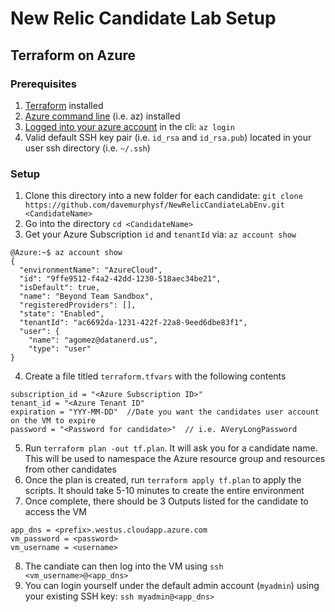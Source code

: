 # New Relic Candidate Lab Setup
## Terraform on Azure

### Prerequisites

1. [Terraform](https://www.terraform.io/downloads.html) installed
2. [Azure command line](https://docs.microsoft.com/en-us/cli/azure/install-azure-cli?view=azure-cli-latest) (i.e. az) installed
3. [Logged into your azure account](https://docs.microsoft.com/en-us/cli/azure/authenticate-azure-cli?view=azure-cli-latest) in the cli:  `az login`
4. Valid default SSH key pair (i.e. `id_rsa` and `id_rsa.pub`) located in your user ssh directory (i.e. `~/.ssh`)



### Setup

1. Clone this directory into a new folder for each candidate: `git clone https://github.com/davemurphysf/NewRelicCandiateLabEnv.git <CandidateName>`
2. Go into the directory `cd <CandidateName>`
3. Get your Azure Subscription `id` and `tenantId` via: `az account show`
```
@Azure:~$ az account show
{
  "environmentName": "AzureCloud",
  "id": "9ffe9512-f4a2-42dd-1230-518aec34be21",
  "isDefault": true,
  "name": "Beyond Team Sandbox",
  "registeredProviders": [],
  "state": "Enabled",
  "tenantId": "ac6692da-1231-422f-22a8-9eed6dbe83f1",
  "user": {
    "name": "agomez@datanerd.us",
    "type": "user"
}
```
4. Create a file titled `terraform.tfvars` with the following contents
```
subscription_id = "<Azure Subscription ID>"
tenant_id = "<Azure Tenant ID"
expiration = "YYY-MM-DD"  //Date you want the candidates user account on the VM to expire
password = "<Password for candidate>"  // i.e. AVeryLongPassword
```
5. Run `terraform plan -out tf.plan`.  It will ask you for a candidate name.  This will be used to namespace the Azure resource group and resources from other candidates
6. Once the plan is created, run `terraform apply tf.plan` to apply the scripts.  It should take 5-10 minutes to create the entire environment
7. Once complete, there should be 3 Outputs listed for the candidate to access the VM
```
app_dns = <prefix>.westus.cloudapp.azure.com
vm_password = <password>
vm_username = <username>
```
8. The candiate can then log into the VM using `ssh <vm_username>@<app_dns>`
9. You can login yourself under the default admin account (`myadmin`) using your existing SSH key: `ssh myadmin@<app_dns>`